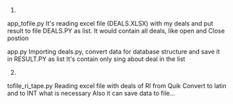 1.
app_tofile.py
    It's reading excel file (DEALS.XLSX) with my deals and put result to file DEALS.PY as list.
    It would contain all deals, like open and Close postion

app.py 
    Importing deals.py, convert data for database structure and save it in RESULT.PY as list
    It's contain only sing about deal in the list

2.
tofile_ri_tape.py
    Reading excel file with deals of RI from Quik
    Convert to latin and to INT what is necessary
    Also it can save data to file...